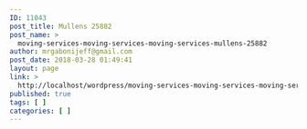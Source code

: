 ```yaml
---
ID: 11043
post_title: Mullens 25882
post_name: >
  moving-services-moving-services-moving-services-mullens-25882
author: mrgabonijeff@gmail.com
post_date: 2018-03-28 01:49:41
layout: page
link: >
  http://localhost/wordpress/moving-services-moving-services-moving-services-mullens-25882/
published: true
tags: [ ]
categories: [ ]
---
```


